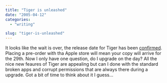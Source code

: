 ```yaml
---
title: "Tiger is unleashed"
date: "2005-04-12"
categories: 
  - "writing"

slug: "tiger-is-unleashed"
---
```


It looks like the wait is over, the release date for Tiger has been [confirmed](http://www.apple.com/pr/library/2005/apr/12tiger.html). Placing a pre-order with tha Apple store will mean your copy will arrive for the 29th. Now I only have one question, do I upgrade on the day? All the nice new feaures of Tiger are appealing but can I done with the standard broken apps and corrupt permissions that are always there during a upgrade. Got a bit of time to think about it I guess…
